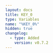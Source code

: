 ```yaml
---
layout: docs
title: KEY_0
type: Variables
name: "%KEY_0%"
hidden: true
changelog:
  - type: Added
    version: v0.7.2
---
```

